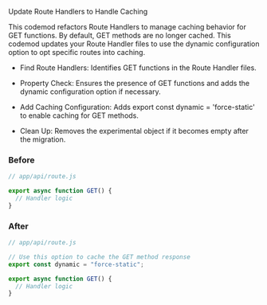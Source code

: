 Update Route Handlers to Handle Caching

This codemod refactors Route Handlers to manage caching behavior for GET functions. By default, GET methods are no longer cached. This codemod updates your Route Handler files to use the dynamic configuration option to opt specific routes into caching.

- Find Route Handlers: Identifies GET functions in the Route Handler files.

- Property Check: Ensures the presence of GET functions and adds the dynamic configuration option if necessary.

- Add Caching Configuration: Adds export const dynamic = 'force-static' to enable caching for GET methods.

- Clean Up: Removes the experimental object if it becomes empty after the migration.

### Before

```js
// app/api/route.js

export async function GET() {
  // Handler logic
}
```

### After

```js
// app/api/route.js

// Use this option to cache the GET method response
export const dynamic = "force-static";

export async function GET() {
  // Handler logic
}
```
